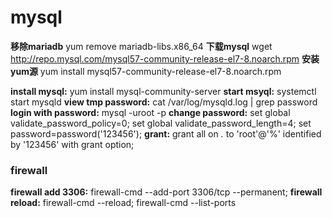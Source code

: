 # mysql
**移除mariadb** yum remove mariadb-libs.x86_64
**下载mysql** wget http://repo.mysql.com/mysql57-community-release-el7-8.noarch.rpm
**安装yum源** yum install mysql57-community-release-el7-8.noarch.rpm
 
 **install mysql:** yum install mysql-community-server
 **start msyql:** systemctl start mysqld
 **view tmp password:** cat /var/log/mysqld.log | grep password
 **login with password:** mysql -uroot -p
 **change password:** set global validate_password_policy=0; set global validate_password_length=4; set password=password('123456');
 **grant:** grant all on *.* to 'root'@'%' identified by '123456' with grant option;
 
 ### firewall
**firewall add 3306:** firewall-cmd --add-port 3306/tcp --permanent; 
**firewall reload:** firewall-cmd --reload;  firewall-cmd --list-ports


 